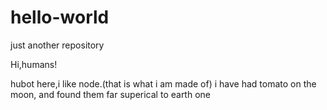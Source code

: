 # hello-world
just another repository

Hi,humans!

hubot here,i like node.(that is what i am made of)
i have had tomato on the moon, and found them far superical to earth one
